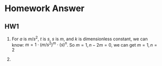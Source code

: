 # Homework Answer

## HW1

1. For $a$ is $m/s^2$, $t$ is $s$, $s$ is $m$, and $k$ is dimensionless constant, we can know: $m=1\cdot (m/s^2)^m \cdot (s)^n$. So $m=1,n-2m=0$, we can get $m=1,n=2$

2. 

